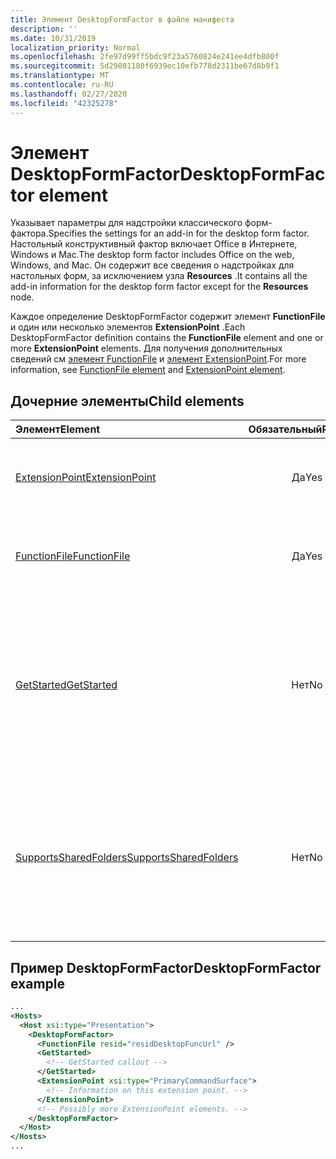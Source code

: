 ```yaml
---
title: Элемент DesktopFormFactor в файле манифеста
description: ''
ms.date: 10/31/2019
localization_priority: Normal
ms.openlocfilehash: 2fe97d99ff5bdc9f23a5760824e241ee4dfb800f
ms.sourcegitcommit: 5d29801180f6939ec10efb778d2311be67d8b9f1
ms.translationtype: MT
ms.contentlocale: ru-RU
ms.lasthandoff: 02/27/2020
ms.locfileid: "42325278"
---
```

# <a name="desktopformfactor-element"></a><span data-ttu-id="2f9e1-102">Элемент DesktopFormFactor</span><span class="sxs-lookup"><span data-stu-id="2f9e1-102">DesktopFormFactor element</span></span>

<span data-ttu-id="2f9e1-103">Указывает параметры для надстройки классического форм-фактора.</span><span class="sxs-lookup"><span data-stu-id="2f9e1-103">Specifies the settings for an add-in for the desktop form factor.</span></span> <span data-ttu-id="2f9e1-104">Настольный конструктивный фактор включает Office в Интернете, Windows и Mac.</span><span class="sxs-lookup"><span data-stu-id="2f9e1-104">The desktop form factor includes Office on the web, Windows, and Mac.</span></span> <span data-ttu-id="2f9e1-105">Он содержит все сведения о надстройках для настольных форм, за исключением узла **Resources** .</span><span class="sxs-lookup"><span data-stu-id="2f9e1-105">It contains all the add-in information for the desktop form factor except for the **Resources** node.</span></span>

<span data-ttu-id="2f9e1-106">Каждое определение DesktopFormFactor содержит элемент **FunctionFile** и один или несколько элементов **ExtensionPoint** .</span><span class="sxs-lookup"><span data-stu-id="2f9e1-106">Each DesktopFormFactor definition contains the **FunctionFile** element and one or more **ExtensionPoint** elements.</span></span> <span data-ttu-id="2f9e1-107">Для получения дополнительных сведений см [элемент FunctionFile](functionfile.md) и [элемент ExtensionPoint](extensionpoint.md).</span><span class="sxs-lookup"><span data-stu-id="2f9e1-107">For more information, see [FunctionFile element](functionfile.md) and [ExtensionPoint element](extensionpoint.md).</span></span>

## <a name="child-elements"></a><span data-ttu-id="2f9e1-108">Дочерние элементы</span><span class="sxs-lookup"><span data-stu-id="2f9e1-108">Child elements</span></span>

| <span data-ttu-id="2f9e1-109">Элемент</span><span class="sxs-lookup"><span data-stu-id="2f9e1-109">Element</span></span>                               | <span data-ttu-id="2f9e1-110">Обязательный</span><span class="sxs-lookup"><span data-stu-id="2f9e1-110">Required</span></span> | <span data-ttu-id="2f9e1-111">Описание</span><span class="sxs-lookup"><span data-stu-id="2f9e1-111">Description</span></span>  |
|:--------------------------------------|:--------:|:-------------|
| [<span data-ttu-id="2f9e1-112">ExtensionPoint</span><span class="sxs-lookup"><span data-stu-id="2f9e1-112">ExtensionPoint</span></span>](extensionpoint.md)   | <span data-ttu-id="2f9e1-113">Да</span><span class="sxs-lookup"><span data-stu-id="2f9e1-113">Yes</span></span>      | <span data-ttu-id="2f9e1-114">Определяет, где предоставляются функции надстройки.</span><span class="sxs-lookup"><span data-stu-id="2f9e1-114">Defines where an add-in exposes functionality.</span></span> |
| [<span data-ttu-id="2f9e1-115">FunctionFile</span><span class="sxs-lookup"><span data-stu-id="2f9e1-115">FunctionFile</span></span>](functionfile.md)       | <span data-ttu-id="2f9e1-116">Да</span><span class="sxs-lookup"><span data-stu-id="2f9e1-116">Yes</span></span>      | <span data-ttu-id="2f9e1-117">URL-адрес файла, который содержит функции JavaScript.</span><span class="sxs-lookup"><span data-stu-id="2f9e1-117">A URL to a file that contains JavaScript functions.</span></span>|
| [<span data-ttu-id="2f9e1-118">GetStarted</span><span class="sxs-lookup"><span data-stu-id="2f9e1-118">GetStarted</span></span>](getstarted.md)           | <span data-ttu-id="2f9e1-119">Нет</span><span class="sxs-lookup"><span data-stu-id="2f9e1-119">No</span></span>       | <span data-ttu-id="2f9e1-120">Определяет выноску, которая отображается при установке надстройки в ведущих приложениях Word, Excel и PowerPoint.</span><span class="sxs-lookup"><span data-stu-id="2f9e1-120">Defines the callout that appears when installing the add-in in Word, Excel, or PowerPoint hosts.</span></span> |
| [<span data-ttu-id="2f9e1-121">SupportsSharedFolders</span><span class="sxs-lookup"><span data-stu-id="2f9e1-121">SupportsSharedFolders</span></span>](supportssharedfolders.md) | <span data-ttu-id="2f9e1-122">Нет</span><span class="sxs-lookup"><span data-stu-id="2f9e1-122">No</span></span> | <span data-ttu-id="2f9e1-123">Определяет, доступна ли надстройка Outlook в сценариях делегирования, и имеет значение *false* по умолчанию.</span><span class="sxs-lookup"><span data-stu-id="2f9e1-123">Defines whether the Outlook add-in is available in delegate scenarios and is set to *false* by default.</span></span> |

## <a name="desktopformfactor-example"></a><span data-ttu-id="2f9e1-124">Пример DesktopFormFactor</span><span class="sxs-lookup"><span data-stu-id="2f9e1-124">DesktopFormFactor example</span></span>

```xml
...
<Hosts>
  <Host xsi:type="Presentation">
    <DesktopFormFactor>
      <FunctionFile resid="residDesktopFuncUrl" />
      <GetStarted>
        <!-- GetStarted callout -->
      </GetStarted>
      <ExtensionPoint xsi:type="PrimaryCommandSurface">
        <!-- Information on this extension point. -->
      </ExtensionPoint>
      <!-- Possibly more ExtensionPoint elements. -->
    </DesktopFormFactor>
  </Host>
</Hosts>
...
```
